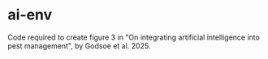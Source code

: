 # ai-env
Code required to create figure 3 in "On integrating artificial intelligence into pest management", by Godsoe et al. 2025.
